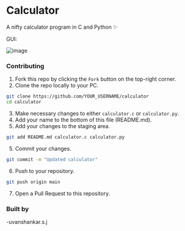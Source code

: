 # Calculator

A nifty calculator program in C and Python ✨

GUI:

![image](https://user-images.githubusercontent.com/84233610/227163360-e1f17643-e887-45cd-81e3-b599936c9a2a.png)


### Contributing

1. Fork this repo by clicking the `Fork` button on the top-right corner.
2. Clone the repo locally to your PC.

```sh
git clone https://github.com/YOUR_USERNAME/calculator
cd calculator
```

3. Make necessary changes to either `calculator.c` or `calculator.py`.
4. Add your name to the bottom of this file (README.md).
5. Add your changes to the staging area.

```sh
git add README.md calculator.c calculator.py
```

5. Commit your changes.

```sh
git commit -m "Updated calculator"
```

6. Push to your repository.

```sh
git push origin main
```

7. Open a Pull Request to this repository.


### Built by

-uvanshankar.s.j
